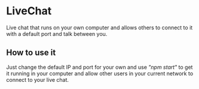 # LiveChat
Live chat that runs on your own computer and allows others to connect to it with a default port and talk between you.

## How to use it
Just change the default IP and port for your own and use *"npm start"* to get it running in your computer and allow other users in your current network to connect to your live chat.
